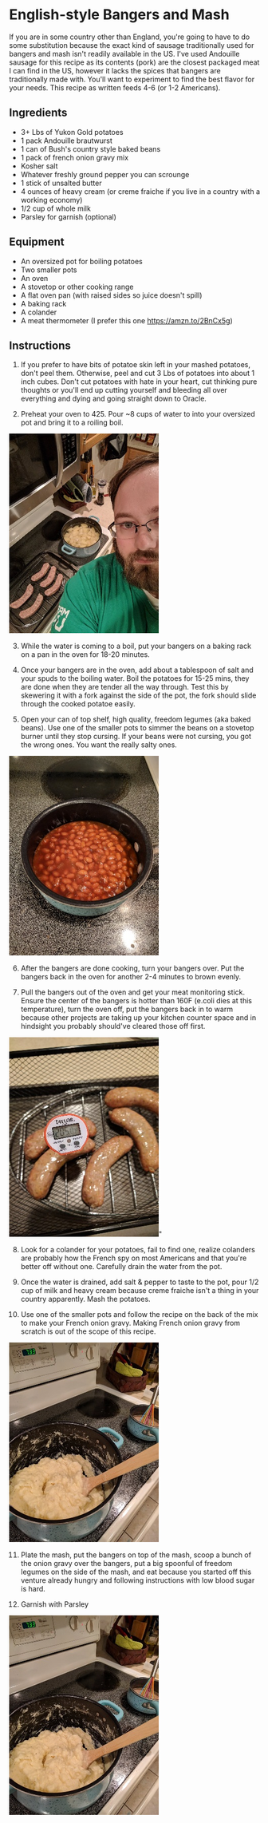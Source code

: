 # English-style Bangers and Mash

If you are in some country other than England, you're going to have to do some substitution because the exact kind of sausage traditionally used for bangers and mash isn't readily available in the US. I've used Andouille sausage for this recipe as its contents (pork) are the closest packaged meat I can find in the US, however it lacks the spices that bangers are traditionally made with. You'll want to experiment to find the best flavor for your needs. This recipe as written feeds 4-6 (or 1-2 Americans).

## Ingredients

- 3+ Lbs of Yukon Gold potatoes
- 1 pack Andouille brautwurst
- 1 can of Bush's country style baked beans
- 1 pack of french onion gravy mix
- Kosher salt
- Whatever freshly ground pepper you can scrounge
- 1 stick of unsalted butter
- 4 ounces of heavy cream (or creme fraiche if you live in a country with a working economy)
- 1/2 cup of whole milk
- Parsley for garnish (optional)

## Equipment

- An oversized pot for boiling potatoes
- Two smaller pots
- An oven
- A stovetop or other cooking range
- A flat oven pan (with raised sides so juice doesn't spill)
- A baking rack
- A colander
- A meat thermometer (I prefer this one https://amzn.to/2BnCx5g)

## Instructions

1. If you prefer to have bits of potatoe skin left in your mashed potatoes, don't peel them. Otherwise, peel and cut 3 Lbs of potatoes into about 1 inch cubes. Don't cut potatoes with hate in your heart, cut thinking pure thoughts or you'll end up cutting yourself and bleeding all over everything and dying and going straight down to Oracle.

2. Preheat your oven to 425. Pour ~8 cups of water to into your oversized pot and bring it to a roiling boil. 

<img width="300" height="400" src="DS-aV05WkAAfTjd.jpg?raw=true">

3. While the water is coming to a boil, put your bangers on a baking rack on a pan in the oven for 18-20 minutes.

4. Once your bangers are in the oven, add about a tablespoon of salt and your spuds to the boiling water. Boil the potatoes for 15-25 mins, they are done when they are tender all the way through. Test this by skewering it with a fork against the side of the pot, the fork should slide through the cooked potatoe easily.

5. Open your can of top shelf, high quality, freedom legumes (aka baked beans). Use one of the smaller pots to simmer the beans on a stovetop burner until they stop cursing. If your beans were not cursing, you got the wrong ones. You want the really salty ones.

<img width="300" height="400" src="DS-ez01WAAAjwCY.jpg?raw=true">

6. After the bangers are done cooking, turn your bangers over. Put the bangers back in the oven for another 2-4 minutes to brown evenly.

7. Pull the bangers out of the oven and get your meat monitoring stick. Ensure the center of the bangers is hotter than 160F (e.coli dies at this temperature), turn the oven off, put the bangers back in to warm because other projects are taking up your kitchen counter space and in hindsight you probably should've cleared those off first.

<img width="300" height="400" src="DS-hKTvW4AAP118.jpg?raw=true">"

8. Look for a colander for your potatoes, fail to find one, realize colanders are probably how the French spy on most Americans and that you're better off without one. Carefully drain the water from the pot.

9. Once the water is drained, add salt & pepper to taste to the pot, pour 1/2 cup of milk and heavy cream because creme fraiche isn't a thing in your country apparently. Mash the potatoes.

10. Use one of the smaller pots and follow the recipe on the back of the mix to make your French onion gravy. Making French onion gravy from scratch is out of the scope of this recipe.

<img width="300" height="400" src="DS-p7YYWkAMlRRK.jpg?raw=true">

11. Plate the mash, put the bangers on top of the mash, scoop a bunch of the onion gravy over the bangers, put a big spoonful of freedom legumes on the side of the mash, and eat because you started off this venture already hungry and following instructions with low blood sugar is hard.

12. Garnish with Parsley

<img width="300" height="400" src="DS-p7YYWkAMlRRK.jpg?raw=true">
